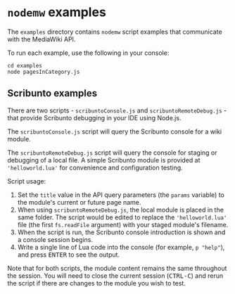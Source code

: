 # `nodemw` examples

The `examples` directory contains `nodemw` script examples that communicate with the MediaWiki API.

To run each example, use the following in your console:

```console
cd examples
node pagesInCategory.js
```

## Scribunto examples

There are two scripts - `scribuntoConsole.js` and `scribuntoRemoteDebug.js` - that provide Scribunto debugging in your IDE using Node.js.

The `scribuntoConsole.js` script will query the Scribunto console for a wiki module.

The `scribuntoRemoteDebug.js` script will query the console for staging or debugging of a local file. A simple Scribunto module is provided at `'helloworld.lua'` for convenience and configuration testing.

Script usage:

1. Set the `title` value in the API query parameters (the `params` variable) to the module's current or future page name.
2. When using `scribuntoRemoteDebug.js`, the local module is placed in the same folder. The script would be edited to replace the `'helloworld.lua'` file (the first `fs.readFile` argument) with your staged module's filename.
3. When the script is run, the Scribunto console introduction is shown and a console session begins.
4. Write a single line of Lua code into the console (for example, `p "help"`), and press <kbd>ENTER</kbd> to see the output.

Note that for both scripts, the module content remains the same throughout the session. You will need to close the current session (<kbd>CTRL-C</kbd>) and rerun the script if there are changes to the module you wish to test.
